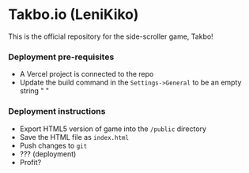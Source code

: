 # Takbo.io (LeniKiko)
This is the official repository for the side-scroller game, Takbo!

### Deployment pre-requisites

- A Vercel project is connected to the repo
- Update the build command in the `Settings->General` to be an empty string " "

### Deployment instructions

- Export HTML5 version of game into the `/public` directory
- Save the HTML file as `index.html`
- Push changes to `git`
- ??? (deployment)
- Profit?

